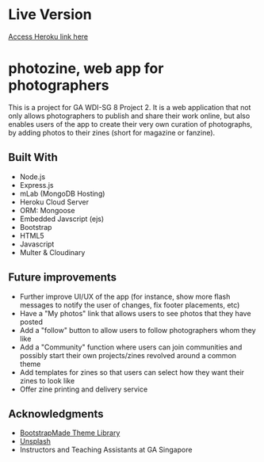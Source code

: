 # Live Version
[Access Heroku link here](https://photozine.herokuapp.com/)

# photozine, web app for photographers

This is a project for GA WDI-SG 8 Project 2. It is a web application that not only allows photographers to publish and share their work online, but also enables users of the app to create their very own curation of photographs, by adding photos to their zines (short for magazine or fanzine).


## Built With

* Node.js
* Express.js
* mLab (MongoDB Hosting)
* Heroku Cloud Server
* ORM: Mongoose
* Embedded Javscript (ejs)
* Bootstrap
* HTML5
* Javascript
* Multer & Cloudinary

## Future improvements

* Further improve UI/UX of the app (for instance, show more flash messages to notify the user of changes, fix footer placements, etc)
* Have a "My photos" link that allows users to see photos that they have posted
* Add a "follow" button to allow users to follow photographers whom they like
* Add a "Community" function where users can join communities and possibly start their own projects/zines revolved around a common theme
* Add templates for zines so that users can select how they want their zines to look like
* Offer zine printing and delivery service

## Acknowledgments

* [BootstrapMade Theme Library](https://bootstrapmade.com/)
* [Unsplash](https://unsplash.com/)
* Instructors and Teaching Assistants at GA Singapore
